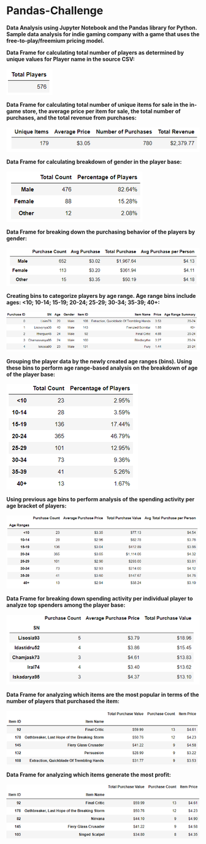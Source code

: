 # Pandas-Challenge
**Data Analysis using Jupyter Notebook and the Pandas library for Python. Sample data analysis for indie gaming company with a game that uses the free-to-play/freemium pricing model.**

**Data Frame for calculating total number of players as determined by unique values for Player name in the source CSV:**<br/>
<br/> ![1](/Images/1.png)

**Data Frame for calculating total number of unique items for sale in the in-game store, the average price per item for sale, the total number of purchases, and the total revenue from purchases:**<br/>
<br/> ![2](/Images/2.png)

**Data Frame for calculating breakdown of gender in the player base:**<br/>
<br/> ![3](/Images/3.png)

**Data Frame for breaking down the purchasing behavior of the players by gender:**<br/>
<br/> ![4](/Images/4.png)

**Creating bins to categorize players by age range. Age range bins include ages: <10; 10-14; 15-19; 20-24; 25-29; 30-34; 35-39; 40+:**<br/>
<br/> ![5](/Images/5.png)

**Grouping the player data by the newly created age ranges (bins). Using these bins to perform age range-based analysis on the breakdown of age of the player base:**<br/>
<br/> ![6](/Images/6.png)

**Using previous age bins to perform analysis of the spending activity per age bracket of players:**<br/>
<br/> ![7](/Images/7.png)

**Data Frame for breaking down spending activity per individual player to analyze top spenders among the player base:**<br/>
<br/> ![8](/Images/8.png)

**Data Frame for analyzing which items are the most popular in terms of the number of players that purchased the item:**<br/>
<br/> ![9](/Images/9.png)

**Data Frame for analyzing which items generate the most profit:**<br/>
<br/> ![10](/Images/10.png)
